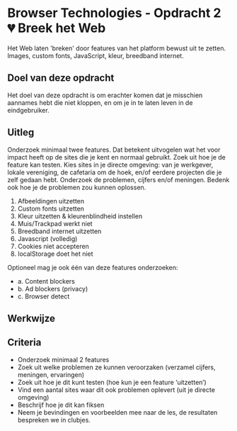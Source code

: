 # Browser Technologies - Opdracht 2 💔 Breek het Web

Het Web laten 'breken' door features van het platform bewust uit te zetten. Images, custom fonts, JavaScript, kleur, breedband internet.

## Doel van deze opdracht

Het doel van deze opdracht is om erachter komen dat je misschien aannames hebt die niet kloppen, en om je in te laten leven in de eindgebruiker.

## Uitleg

Onderzoek minimaal twee features. Dat betekent uitvogelen wat het voor impact heeft op de sites die je kent en normaal gebruikt. Zoek uit hoe je de feature kan testen. Kies sites in je directe omgeving: van je werkgever, lokale vereniging, de cafetaria om de hoek, en/of eerdere projecten die je zelf gedaan hebt. Onderzoek de problemen, cijfers en/of meningen. Bedenk ook hoe je de problemen zou kunnen oplossen.

1. Afbeeldingen uitzetten
2. Custom fonts uitzetten
3. Kleur uitzetten & kleurenblindheid instellen
4. Muis/Trackpad werkt niet
5. Breedband internet uitzetten
6. Javascript (volledig)
7. Cookies niet accepteren
8. localStorage doet het niet

Optioneel mag je ook één van deze features onderzoeken:

- a. Content blockers
- b. Ad blockers (privacy)
- c. Browser detect

## Werkwijze


## Criteria

- Onderzoek minimaal 2 features
- Zoek uit welke problemen ze kunnen veroorzaken (verzamel cijfers, meningen, ervaringen)
- Zoek uit hoe je dit kunt testen (hoe kun je een feature ‘uitzetten’)
- Vind een aantal sites waar dit ook problemen oplevert (uit je directe omgeving)
- Beschrijf hoe je dit kan fiksen
- Neem je bevindingen en voorbeelden mee naar de les, de resultaten bespreken we in clubjes. 

